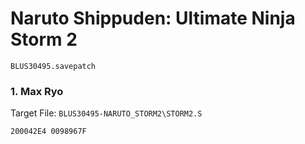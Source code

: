 #  Naruto Shippuden: Ultimate Ninja Storm 2 

`BLUS30495.savepatch`

### 1. Max Ryo

Target File: `BLUS30495-NARUTO_STORM2\STORM2.S`

```
200042E4 0098967F
```

